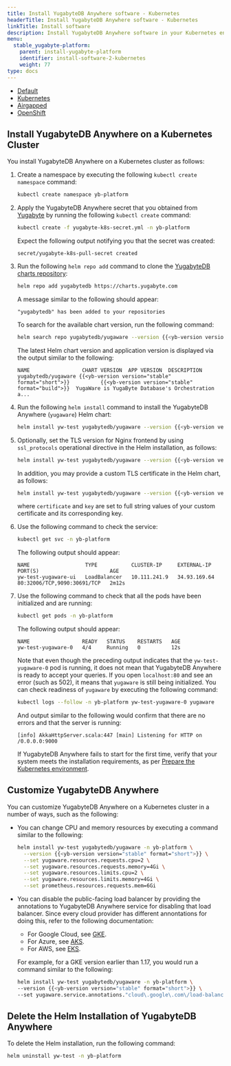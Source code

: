 ```yaml
---
title: Install YugabyteDB Anywhere software - Kubernetes
headerTitle: Install YugabyteDB Anywhere software - Kubernetes
linkTitle: Install software
description: Install YugabyteDB Anywhere software in your Kubernetes environment.
menu:
  stable_yugabyte-platform:
    parent: install-yugabyte-platform
    identifier: install-software-2-kubernetes
    weight: 77
type: docs
---
```


<ul class="nav nav-tabs-alt nav-tabs-yb">

  <li>
    <a href="../default/" class="nav-link">
      <i class="fa-solid fa-cloud"></i>Default</a>
  </li>

  <li>
    <a href="../kubernetes/" class="nav-link active">
      <i class="fa-solid fa-cubes" aria-hidden="true"></i>Kubernetes</a>
  </li>

  <li>
    <a href="../airgapped/" class="nav-link">
      <i class="fa-solid fa-link-slash"></i>Airgapped</a>
  </li>

  <li>
    <a href="../openshift/" class="nav-link">
      <i class="fa-solid fa-cubes"></i>OpenShift</a>
  </li>

</ul>

## Install YugabyteDB Anywhere on a Kubernetes Cluster

You install YugabyteDB Anywhere on a Kubernetes cluster as follows:

1. Create a namespace by executing the following `kubectl create namespace` command:

    ```sh
    kubectl create namespace yb-platform
    ```

1. Apply the YugabyteDB Anywhere secret that you obtained from [Yugabyte](https://www.yugabyte.com/platform/#request-trial-form) by running the following `kubectl create` command:

    ```sh
    kubectl create -f yugabyte-k8s-secret.yml -n yb-platform
    ```

    Expect the following output notifying you that the secret was created:

    ```output
    secret/yugabyte-k8s-pull-secret created
    ```

1. Run the following `helm repo add` command to clone the [YugabyteDB charts repository](https://charts.yugabyte.com/):

    ```sh
    helm repo add yugabytedb https://charts.yugabyte.com
    ```

    A message similar to the following should appear:

    ```output
    "yugabytedb" has been added to your repositories
    ```

    To search for the available chart version, run the following command:

    ```sh
    helm search repo yugabytedb/yugaware --version {{<yb-version version="stable" format="short">}}
    ```

    The latest Helm chart version and application version is displayed via the output similar to the following:

    ```output
    NAME                 CHART VERSION  APP VERSION  DESCRIPTION
    yugabytedb/yugaware {{<yb-version version="stable" format="short">}}          {{<yb-version version="stable" format="build">}}  YugaWare is YugaByte Database's Orchestration a...
    ```

1. Run the following `helm install` command to install the YugabyteDB Anywhere (`yugaware`) Helm chart:

    ```sh
    helm install yw-test yugabytedb/yugaware --version {{<yb-version version="stable" format="short">}} -n yb-platform --wait
    ```

1. Optionally, set the TLS version for Nginx frontend by using `ssl_protocols` operational directive in the Helm installation, as follows:

    ```sh
    helm install yw-test yugabytedb/yugaware --version {{<yb-version version="stable" format="short">}} -n yb-platform --wait --set tls.sslProtocols="TLSv1.2"
    ```

    In addition, you may provide a custom TLS certificate in the Helm chart, as follows:

    ```sh
    helm install yw-test yugabytedb/yugaware --version {{<yb-version version="stable" format="short">}} -n yb-platform --wait --set tls.sslProtocols="TLSv1.2" tls.certificate="LS0tLS1CRUdJTiBDRVJUSUZJQ..." tls.key="LS0tLS1CRUdJTiBQUklWQVRFIEtFWS0t..."
    ```

    where `certificate` and `key` are set to full string values of your custom certificate and its corresponding key.

1. Use the following command to check the service:

    ```sh
    kubectl get svc -n yb-platform
    ```

    The following output should appear:

    ```output
    NAME                  TYPE           CLUSTER-IP     EXTERNAL-IP    PORT(S)                       AGE
    yw-test-yugaware-ui   LoadBalancer   10.111.241.9   34.93.169.64   80:32006/TCP,9090:30691/TCP   2m12s
    ```

1. Use the following command to check that all the pods have been initialized and are running:

    ```sh
    kubectl get pods -n yb-platform
    ```

    The following output should appear:

    ```output
    NAME                 READY   STATUS    RESTARTS   AGE
    yw-test-yugaware-0   4/4     Running   0          12s
    ```

    Note that even though the preceding output indicates that the `yw-test-yugaware-0` pod is running, it does not mean that YugabyteDB Anywhere is ready to accept your queries. If you open `localhost:80` and see an error (such as 502), it means that `yugaware` is still being initialized. You can check readiness of `yugaware` by executing the following command:

    ```sh
    kubectl logs --follow -n yb-platform yw-test-yugaware-0 yugaware
    ```

    And output similar to the following would confirm that there are no errors and that the server is running:

    ```
    [info] AkkaHttpServer.scala:447 [main] Listening for HTTP on /0.0.0.0:9000
    ```

    If YugabyteDB Anywhere fails to start for the first time, verify that your system meets the installation requirements, as per [Prepare the Kubernetes environment](../../prepare-environment/kubernetes/).

## Customize YugabyteDB Anywhere

You can customize YugabyteDB Anywhere on a Kubernetes cluster in a number of ways, such as the following:

- You can change CPU and memory resources by executing a command similar to the following:

  ```sh
  helm install yw-test yugabytedb/yugaware -n yb-platform \
    --version {{<yb-version version="stable" format="short">}} \
    --set yugaware.resources.requests.cpu=2 \
    --set yugaware.resources.requests.memory=4Gi \
    --set yugaware.resources.limits.cpu=2 \
    --set yugaware.resources.limits.memory=4Gi \
    --set prometheus.resources.requests.mem=6Gi
  ```

- You can disable the public-facing load balancer by providing the annotations to YugabyteDB Anywhere service for disabling that load balancer. Since every cloud provider has different annontations for doing this, refer to the following documentation:

  - For Google Cloud, see [GKE](https://cloud.google.com/kubernetes-engine/docs/how-to/internal-load-balancing).
  - For Azure, see [AKS](https://docs.microsoft.com/en-us/azure/aks/internal-lb).
  - For AWS, see [EKS](https://docs.aws.amazon.com/eks/latest/userguide/load-balancing.html).

  
  For example, for a GKE version earlier than 1.17, you would run a command similar to the following:

  ```sh
  helm install yw-test yugabytedb/yugaware -n yb-platform \
  --version {{<yb-version version="stable" format="short">}} \
  --set yugaware.service.annotations."cloud\.google\.com\/load-balancer-type"="Internal"
  ```

## Delete the Helm Installation of YugabyteDB Anywhere

To delete the Helm installation, run the following command:

```sh
helm uninstall yw-test -n yb-platform
```
